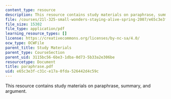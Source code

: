 ```yaml
---
content_type: resource
description: This resource contains study materials on paraphrase, summary, and argument.
file: /courses/21l-325-small-wonders-staying-alive-spring-2007/e65c3e3fc31ce17a0fda526442d4c59c_paraphrase.pdf
file_size: 15302
file_type: application/pdf
learning_resource_types: []
license: https://creativecommons.org/licenses/by-nc-sa/4.0/
ocw_type: OCWFile
parent_title: Study Materials
parent_type: CourseSection
parent_uid: 3115bc56-6be3-1dba-0d73-5b33a2e306be
resourcetype: Document
title: paraphrase.pdf
uid: e65c3e3f-c31c-e17a-0fda-526442d4c59c
---
```

This resource contains study materials on paraphrase, summary, and argument.